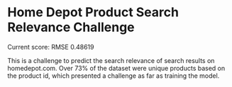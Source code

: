 # Home Depot Product Search Relevance Challenge

Current score: RMSE 0.48619

This is a challenge to predict the search relevance of search results on homedepot.com. Over 73% of the dataset were unique products based on the product id, which presented a challenge as far as training the model.
